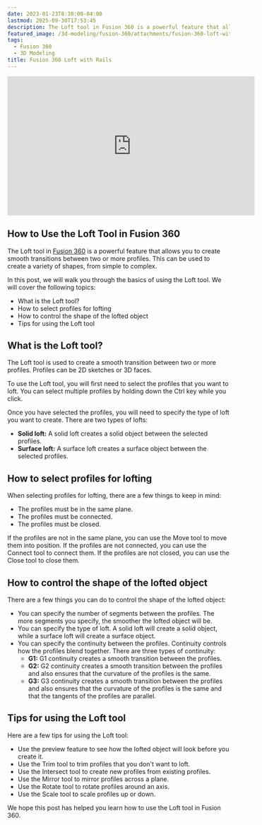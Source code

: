 ```yaml
---
date: 2023-01-23T8:30:00-04:00
lastmod: 2025-09-30T17:53:45
description: The Loft tool in Fusion 360 is a powerful feature that allows you to create smooth transitions between two or more profiles. This can be used to create a variety of shapes, from simple to complex.
featured_image: /3d-modeling/fusion-360/attachments/fusion-360-loft-with-rails.jpg
tags:
  - Fusion 360
  - 3D Modeling
title: Fusion 360 Loft with Rails
---
```


<div class="iframe-16-9-container">
<iframe class="youTubeIframe" width="560" height="315" src="https://www.youtube.com/embed/OTBZuSGG6bc?rel=0" title="YouTube video player" frameborder="0" allow="accelerometer; autoplay; clipboard-write; encrypted-media; gyroscope; picture-in-picture; web-share" referrerpolicy="strict-origin-when-cross-origin" allowfullscreen></iframe>
</div>

## How to Use the Loft Tool in Fusion 360

The Loft tool in [Fusion 360](fusion-360.md) is a powerful feature that allows you to create smooth transitions between two or more profiles. This can be used to create a variety of shapes, from simple to complex.

In this post, we will walk you through the basics of using the Loft tool. We will cover the following topics:

- What is the Loft tool?
- How to select profiles for lofting
- How to control the shape of the lofted object
- Tips for using the Loft tool

## What is the Loft tool?

The Loft tool is used to create a smooth transition between two or more profiles. Profiles can be 2D sketches or 3D faces.

To use the Loft tool, you will first need to select the profiles that you want to loft. You can select multiple profiles by holding down the Ctrl key while you click.

Once you have selected the profiles, you will need to specify the type of loft you want to create. There are two types of lofts:

- **Solid loft:** A solid loft creates a solid object between the selected profiles.
- **Surface loft:** A surface loft creates a surface object between the selected profiles.

## How to select profiles for lofting

When selecting profiles for lofting, there are a few things to keep in mind:

- The profiles must be in the same plane.
- The profiles must be connected.
- The profiles must be closed.

If the profiles are not in the same plane, you can use the Move tool to move them into position. If the profiles are not connected, you can use the Connect tool to connect them. If the profiles are not closed, you can use the Close tool to close them.

## How to control the shape of the lofted object

There are a few things you can do to control the shape of the lofted object:

- You can specify the number of segments between the profiles. The more segments you specify, the smoother the lofted object will be.
- You can specify the type of loft. A solid loft will create a solid object, while a surface loft will create a surface object.
- You can specify the continuity between the profiles. Continuity controls how the profiles blend together. There are three types of continuity:
  - **G1:** G1 continuity creates a smooth transition between the profiles.
  - **G2:** G2 continuity creates a smooth transition between the profiles and also ensures that the curvature of the profiles is the same.
  - **G3:** G3 continuity creates a smooth transition between the profiles and also ensures that the curvature of the profiles is the same and that the tangents of the profiles are parallel.

## Tips for using the Loft tool

Here are a few tips for using the Loft tool:

- Use the preview feature to see how the lofted object will look before you create it.
- Use the Trim tool to trim profiles that you don't want to loft.
- Use the Intersect tool to create new profiles from existing profiles.
- Use the Mirror tool to mirror profiles across a plane.
- Use the Rotate tool to rotate profiles around an axis.
- Use the Scale tool to scale profiles up or down.

We hope this post has helped you learn how to use the Loft tool in Fusion 360.
